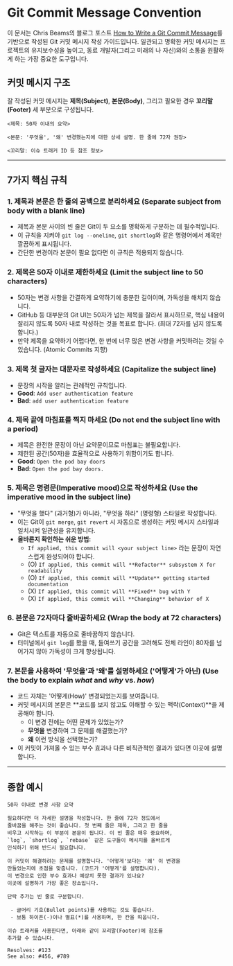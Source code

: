 # Git Commit Message Convention

이 문서는 Chris Beams의 블로그 포스트 [How to Write a Git Commit Message](https://cbea.ms/git-commit/)를 기반으로 작성된 Git 커밋 메시지 작성 가이드입니다.
일관되고 명확한 커밋 메시지는 프로젝트의 유지보수성을 높이고, 동료 개발자(그리고 미래의 나 자신)와의 소통을 원활하게 하는 가장 중요한 도구입니다.

## 커밋 메시지 구조

잘 작성된 커밋 메시지는 **제목(Subject)**, **본문(Body)**, 그리고 필요한 경우 **꼬리말(Footer)** 세 부분으로 구성됩니다.

```
<제목: 50자 이내의 요약>

<본문: '무엇을', '왜' 변경했는지에 대한 상세 설명. 한 줄에 72자 권장>

<꼬리말: 이슈 트래커 ID 등 참조 정보>
```

-----

## 7가지 핵심 규칙

### 1\. 제목과 본문은 한 줄의 공백으로 분리하세요 (Separate subject from body with a blank line)

  - 제목과 본문 사이의 빈 줄은 Git이 두 요소를 명확하게 구분하는 데 필수적입니다.
  - 이 규칙을 지켜야 `git log --oneline`, `git shortlog`와 같은 명령어에서 제목만 깔끔하게 표시됩니다.
  - 간단한 변경이라 본문이 필요 없다면 이 규칙은 적용되지 않습니다.

### 2\. 제목은 50자 이내로 제한하세요 (Limit the subject line to 50 characters)

  - 50자는 변경 사항을 간결하게 요약하기에 충분한 길이이며, 가독성을 해치지 않습니다.
  - GitHub 등 대부분의 Git UI는 50자가 넘는 제목을 잘라서 표시하므로, 핵심 내용이 잘리지 않도록 50자 내로 작성하는 것을 목표로 합니다. (최대 72자를 넘지 않도록 합니다.)
  - 만약 제목을 요약하기 어렵다면, 한 번에 너무 많은 변경 사항을 커밋하려는 것일 수 있습니다. (Atomic Commits 지향)

### 3\. 제목 첫 글자는 대문자로 작성하세요 (Capitalize the subject line)

  - 문장의 시작을 알리는 관례적인 규칙입니다.
  - **Good**: `Add user authentication feature`
  - **Bad**: `add user authentication feature`

### 4\. 제목 끝에 마침표를 찍지 마세요 (Do not end the subject line with a period)

  - 제목은 완전한 문장이 아닌 요약문이므로 마침표는 불필요합니다.
  - 제한된 공간(50자)을 효율적으로 사용하기 위함이기도 합니다.
  - **Good**: `Open the pod bay doors`
  - **Bad**: `Open the pod bay doors.`

### 5\. 제목은 명령문(Imperative mood)으로 작성하세요 (Use the imperative mood in the subject line)

  - "무엇을 했다" (과거형)가 아니라, "무엇을 하라" (명령형) 스타일로 작성합니다.
  - 이는 Git이 `git merge`, `git revert` 시 자동으로 생성하는 커밋 메시지 스타일과 일치시켜 일관성을 유지합니다.
  - **올바른지 확인하는 쉬운 방법:**
      - `If applied, this commit will <your subject line>` 라는 문장이 자연스럽게 완성되어야 합니다.
      - (O) `If applied, this commit will **Refactor** subsystem X for readability`
      - (O) `If applied, this commit will **Update** getting started documentation`
      - (X) `If applied, this commit will **Fixed** bug with Y`
      - (X) `If applied, this commit will **Changing** behavior of X`

### 6\. 본문은 72자마다 줄바꿈하세요 (Wrap the body at 72 characters)

  - Git은 텍스트를 자동으로 줄바꿈하지 않습니다.
  - 터미널에서 `git log`를 봤을 때, 들여쓰기 공간을 고려해도 전체 라인이 80자를 넘어가지 않아 가독성이 크게 향상됩니다.

### 7\. 본문을 사용하여 '무엇을'과 '왜'를 설명하세요 ('어떻게'가 아닌) (Use the body to explain *what* and *why* vs. *how*)

  - 코드 자체는 '어떻게(How)' 변경되었는지를 보여줍니다.
  - 커밋 메시지의 본문은 \*\*코드를 보지 않고도 이해할 수 있는 맥락(Context)\*\*을 제공해야 합니다.
      - 이 변경 전에는 어떤 문제가 있었는가?
      - **무엇을** 변경하여 그 문제를 해결했는가?
      - **왜** 이런 방식을 선택했는가?
  - 이 커밋이 가져올 수 있는 부수 효과나 다른 비직관적인 결과가 있다면 이곳에 설명합니다.

-----

## 종합 예시

```
50자 이내로 변경 사항 요약

필요하다면 더 자세한 설명을 작성합니다. 한 줄에 72자 정도에서
줄바꿈을 해주는 것이 좋습니다. 첫 번째 줄은 제목, 그리고 한 줄을
비우고 시작하는 이 부분이 본문이 됩니다. 이 빈 줄은 매우 중요하며,
`log`, `shortlog`, `rebase` 같은 도구들이 메시지를 올바르게
인식하기 위해 반드시 필요합니다.

이 커밋이 해결하려는 문제를 설명합니다. '어떻게'보다는 '왜' 이 변경을
만들었는지에 초점을 맞춥니다. (코드가 '어떻게'를 설명합니다).
이 변경으로 인한 부수 효과나 예상치 못한 결과가 있나요?
이곳에 설명하기 가장 좋은 장소입니다.

단락 추가는 빈 줄로 구분합니다.

 - 글머리 기호(Bullet points)를 사용하는 것도 좋습니다.
 - 보통 하이픈(-)이나 별표(*)를 사용하며, 한 칸을 띄웁니다.

이슈 트래커를 사용한다면, 아래와 같이 꼬리말(Footer)에 참조를
추가할 수 있습니다.

Resolves: #123
See also: #456, #789
```
